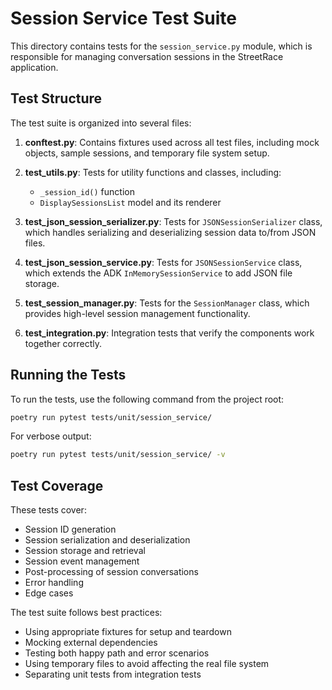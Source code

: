 # Session Service Test Suite

This directory contains tests for the `session_service.py` module, which is responsible for managing conversation sessions in the StreetRace application.

## Test Structure

The test suite is organized into several files:

1. **conftest.py**: Contains fixtures used across all test files, including mock objects, sample sessions, and temporary file system setup.

2. **test_utils.py**: Tests for utility functions and classes, including:
   - `_session_id()` function
   - `DisplaySessionsList` model and its renderer

3. **test_json_session_serializer.py**: Tests for `JSONSessionSerializer` class, which handles serializing and deserializing session data to/from JSON files.

4. **test_json_session_service.py**: Tests for `JSONSessionService` class, which extends the ADK `InMemorySessionService` to add JSON file storage.

5. **test_session_manager.py**: Tests for the `SessionManager` class, which provides high-level session management functionality.

6. **test_integration.py**: Integration tests that verify the components work together correctly.

## Running the Tests

To run the tests, use the following command from the project root:

```bash
poetry run pytest tests/unit/session_service/
```

For verbose output:

```bash
poetry run pytest tests/unit/session_service/ -v
```

## Test Coverage

These tests cover:

- Session ID generation
- Session serialization and deserialization
- Session storage and retrieval
- Session event management
- Post-processing of session conversations
- Error handling
- Edge cases

The test suite follows best practices:
- Using appropriate fixtures for setup and teardown
- Mocking external dependencies
- Testing both happy path and error scenarios
- Using temporary files to avoid affecting the real file system
- Separating unit tests from integration tests